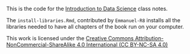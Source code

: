 This is the code for the [Introduction to Data Science](https://rafalab.github.io/dsbook/) class notes.

The `install-libraries.Rmd`, contributed by `Emmanuel-R8` installs all the libraries needed to have all chapters of the book run on your computer. 

This work is licensed under the [Creative Commons Attribution-NonCommercial-ShareAlike 4.0 International (CC BY-NC-SA 4.0)](https://creativecommons.org/licenses/by-nc-sa/4.0)
